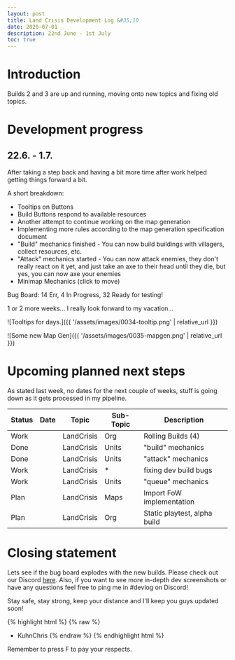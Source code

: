 ```yaml
---
layout: post
title: Land Crisis Development Log &#35;10
date: 2020-07-01
description: 22nd June - 1st July
toc: true
---
```


# Introduction

Builds 2 and 3 are up and running, moving onto new topics and fixing old topics.

# Development progress

## 22.6. - 1.7.

After taking a step back and having a bit more time after work helped getting things forward a bit.

A short breakdown:
* Tooltips on Buttons
* Build Buttons respond to available resources
* Another attempt to continue working on the map generation
* Implementing more rules according to the map generation specification document
* "Build" mechanics finished - You can now build buildings with villagers, collect resources, etc.
* "Attack" mechanics started - You can now attack enemies, they don't really react on it yet, and just take an axe to their head until they die, but yes, you can now axe your enemies
* Minimap Mechanics (click to move)

Bug Board: 14 Err, 4 In Progress, 32 Ready for testing!

1 or 2 more weeks... I really look forward to my vacation...

![Tooltips for days.]({{ '/assets/images/0034-tooltip.png' | relative_url }})

![Some new Map Gen]({{ '/assets/images/0035-mapgen.png' | relative_url }})


# Upcoming planned next steps

As stated last week, no dates for the next couple of weeks, stuff is going down as it gets processed in my pipeline.

| Status | Date      | Topic      | Sub-Topic   | Description                                                     |
|--------|-----------|------------|-------------|-----------------------------------------------------------------|
| Work   | | LandCrisis | Org | Rolling Builds (4)  |
| Done   | | LandCrisis | Units | "build" mechanics     |
| Done   | | LandCrisis | Units | "attack" mechanics     |
| Work   | | LandCrisis | * | fixing dev build bugs |
| Work   | | LandCrisis | Units | "queue" mechanics     |
| Plan   | | LandCrisis | Maps | Import FoW implementation |
| Plan   | | LandCrisis | Org | Static playtest, alpha build |

# Closing statement

Lets see if the bug board explodes with the new builds. Please check out our Discord [here](https://discord.gg/C7H9w4p).
Also, if you want to see more in-depth dev screenshots or have any questions feel free to ping me in #devlog on Discord!


Stay safe, stay strong, keep your distance and I'll keep you guys updated soon!

{% highlight html %}
{% raw %}
- KuhnChris
{% endraw %}
{% endhighlight html %}

Remember to press F to pay your respects.